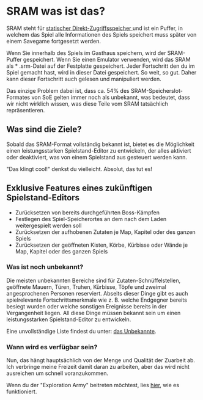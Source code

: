 ﻿# SRAM was ist das?
SRAM steht für <a href="https://de.wikipedia.org/wiki/Static_random-access_memory" target=_> statischer Direkt-Zugriffsspeicher </a> und ist ein Puffer, in welchem das Spiel alle Informationen des Spiels speichert muss später von einem Savegame fortgesetzt werden.

Wenn Sie innerhalb des Spiels im Gasthaus speichern, wird der SRAM-Puffer gespeichert. Wenn Sie einen Emulator verwenden, wird das SRAM als * .srm-Datei auf der Festplatte gespeichert.
Jeder Fortschritt den du im Spiel gemacht hast, wird in dieser Datei gespeichert. So weit, so gut.
Daher kann dieser Fortschritt auch gelesen und manipuliert werden.

Das einzige Problem dabei ist, dass ca. 54% des SRAM-Speicherslot-Formates von SoE gelten immer noch als unbekannt, was bedeutet, dass wir nicht wirklich wissen, was diese Teile vom SRAM tatsächlich repräsentieren.

## Was sind die Ziele?
Sobald das SRAM-Format vollständig bekannt ist, bietet es die Möglichkeit einen leistungsstarken Spielstand-Editor zu entwickeln, der alles aktiviert oder deaktiviert, was von einem Spielstand aus gesteuert werden kann.

"Das klingt cool!" denkst du vielleicht. Absolut, das tut es!

## Exklusive Features eines zukünftigen Spielstand-Editors
* Zurücksetzen von bereits durchgeführten Boss-Kämpfen
* Festlegen des Spiel-Speicherortes an dem nach dem Laden weitergespielt werden soll
* Zurücksetzen der aufhobenen Zutaten je Map, Kapitel oder des ganzen Spiels
* Zurücksetzen der geöffneten Kisten, Körbe, Kürbisse oder Wände je Map, Kapitel oder des ganzen Spiels

### Was ist noch unbekannt?
Die meisten unbekannten Bereiche sind für Zutaten-Schnüffelstellen, geöffnete Mauern, Türen, Truhen, Kürbisse, Töpfe und zweimal angesprochenen Personen reserviert. Abseits dieser Dinge gibt es auch spielrelevante Fortschrittsmerkmale wie z. B. welche Endgegner bereits besiegt wurden oder welche sonstigen Ereignisse bereits in der Vergangenheit liegen. All diese Dinge müssen bekannt sein um einen leistungsstarken Spielstand-Editor zu entwickeln.

Eine unvollständige Liste findest du unter: <a href=unknowns>das Unbekannte</a>.

### Wann wird es verfügbar sein?

Nun, das hängt hauptsächlich von der Menge und Qualität der Zuarbeit ab.
Ich verbringe meine Freizeit damit daran zu arbeiten, aber das wird nicht ausreichen um schnell voranzukommen.

Wenn du der "Exploration Army" beitreten möchtest, lies <a href=contribute>hier</a>, wie es funktioniert.